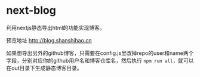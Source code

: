 # next-blog
利用nextjs静态导出html的功能实现博客。

预览地址
http://blog.shanshihao.cn

如果想导出另外的github博客，只需要在config.js里改掉repo的user和name两个字段，分别对应你的github用户名和博客仓库名，然后执行
`npm run all`，就可以在out目录下生成静态博客目录。
